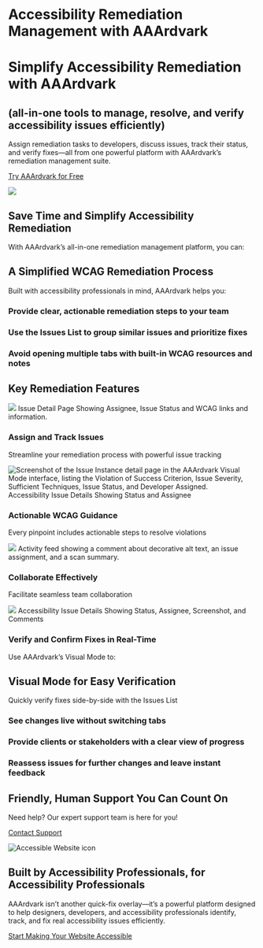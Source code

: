 # Accessibility Remediation Management with AAArdvark

# Simplify Accessibility Remediation with AAArdvark

 

## (all-in-one tools to manage, resolve, and verify accessibility issues efficiently)

 

Assign remediation tasks to developers, discuss issues, track their status, and verify fixes—all from one powerful platform with AAArdvark’s remediation management suite.

 

[Try AAArdvark for Free](https://app.aaardvarkaccessibility.com/register)

![](https://aaardvarkaccessibility.com/wp-content/uploads/2024/11/8.-Remediation_rev-1024x683.png) 

## Save Time and Simplify Accessibility Remediation

 

With AAArdvark’s all-in-one remediation management platform, you can:

 

## A Simplified WCAG Remediation Process

 

Built with accessibility professionals in mind, AAArdvark helps you:

 

 

### Provide clear, actionable remediation steps to your team

 

 

### Use the Issues List to group similar issues and prioritize fixes

 

 

### Avoid opening multiple tabs with built-in WCAG resources and notes

 

## Key Remediation Features

 

![](https://aaardvarkaccessibility.com/wp-content/uploads/2025/06/Issue-Detail-Page-non-text-content-1024x750.png) Issue Detail Page Showing Assignee, Issue Status and WCAG links and information.

### Assign and Track Issues

 

Streamline your remediation process with powerful issue tracking

 

![Screenshot of the Issue Instance detail page in the AAArdvark Visual Mode interface, listing the Violation of Success Criterion, Issue Severity, Sufficient Techniques, Issue Status, and Developer Assigned.](https://aaardvarkaccessibility.com/wp-content/uploads/2023/07/AAArdvark-Issue-Instance-Detail.png) Accessibility Issue Details Showing Status and Assignee

### Actionable WCAG Guidance

 

Every pinpoint includes actionable steps to resolve violations

 

![](https://aaardvarkaccessibility.com/wp-content/uploads/2025/06/Site-Dashboard-Recent-Activity-Logs-1024x465.png) Activity feed showing a comment about decorative alt text, an issue assignment, and a scan summary.

### Collaborate Effectively

 

Facilitate seamless team collaboration

 

![](https://aaardvarkaccessibility.com/wp-content/uploads/2025/06/Visual-Mode-Issue-Details-Panel-with-Comment-913x1024.png) Accessibility Issue Details Showing Status, Assignee, Screenshot, and Comments

### Verify and Confirm Fixes in Real-Time

 

Use AAArdvark’s Visual Mode to:

 

## Visual Mode for Easy Verification

 

Quickly verify fixes side-by-side with the Issues List

 

 

### See changes live without switching tabs

 

 

### Provide clients or stakeholders with a clear view of progress

 

 

### Reassess issues for further changes and leave instant feedback

 

## Friendly, Human Support You Can Count On

 

Need help? Our expert support team is here for you!

 

[Contact Support](https://aaardvarkaccessibility.com/contact-us/)

 

![Accessible Website icon](https://aaardvarkaccessibility.com/wp-content/uploads/2023/08/Accessible-Website.png) 

## Built by Accessibility Professionals, for Accessibility Professionals

 

AAArdvark isn’t another quick-fix overlay—it’s a powerful platform designed to help designers, developers, and accessibility professionals identify, track, and fix real accessibility issues efficiently.

 

[Start Making Your Website Accessible](https://app.aaardvarkaccessibility.com/register)

